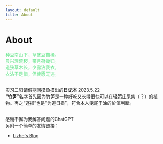 ```yaml
---
layout: default
title: About
---
```

<h1>About</h1>
<font color="#63E58A">
种豆南山下，草盛豆苗稀。
<br>晨兴理荒秽，带月荷锄归。
<br>道狭草木长，夕露沾我衣。
<br>衣沾不足惜，但使愿无违。
</font>

<br>实习二阳请假期间摸鱼摸出的<b>日记本</b>
2023.5.22
<br><b>“竹笋”</b>名字首先因为竹笋是一种好吃又长得很快可以在轻策庄采集（？）的植物。再之“逐损”也是“为道日损”，符合本人曳尾于涂的价值判断。

<br>感谢不懈为我解答问题的ChatGPT
<br>另附一个简单的友情链接：

- [Lizhe's Blog](https://lizhening.github.io/)